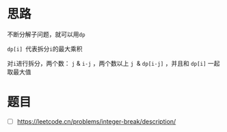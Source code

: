 # 思路

不断分解子问题，就可以用`dp`

`dp[i] `代表拆分` i `的最大乘积 

对` i `进行拆分，两个数： `j` & `i-j` ，两个数以上 `j `& `dp[i-j]` ，并且和 `dp[i]` 一起取最大值

# 题目

- [ ] https://leetcode.cn/problems/integer-break/description/